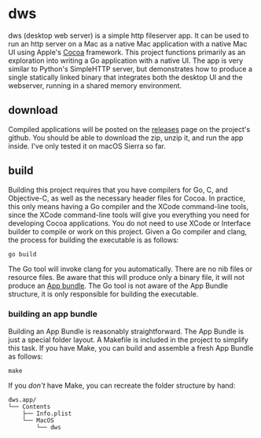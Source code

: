 # dws

dws (desktop web server) is a simple http fileserver app. It can be used to
run an http server on a Mac as a native Mac application with a native Mac UI
using Apple's
[Cocoa](https://developer.apple.com/library/content/documentation/MacOSX/Conceptual/OSX_Technology_Overview/CocoaApplicationLayer/CocoaApplicationLayer.html)
framework.  This project functions primarily as an exploration into writing a
Go application with a native UI. The app is very similar to Python's
SimpleHTTP server, but demonstrates how to produce a single statically linked
binary that integrates both the desktop UI and the webserver, running in a
shared memory environment.

## download


Compiled applications will be posted on the [releases](/releases) page on the
project's github. You should be able to download the zip, unzip it, and run
the app inside. I've only tested it on macOS Sierra so far.

## build

Building this project requires that you have compilers for Go, C, and
Objective-C, as well as the necessary header files for Cocoa. In practice,
this only means having a Go compiler and the XCode command-line tools, since
the XCode command-line tools will give you everything you need for developing
Cocoa applications. You do not need to use XCode or Interface builder to
compile or work on this project. Given a Go compiler and clang, the process
for building the executable is as follows:

```
go build
```

The Go tool will invoke clang for you automatically. There are no nib files or
resource files.  Be aware that this will produce only a binary file, it will
not produce an [App
bundle](https://developer.apple.com/app-store/app-bundles/). The Go tool is
not aware of the App Bundle structure, it is only responsible for building the
executable.

### building an app bundle

Building an App Bundle is reasonably straightforward. The App Bundle is just a
special folder layout. A Makefile is included in the project to simplify this
task. If you have Make, you can build and assemble a fresh App Bundle as follows:

```
make
```

If you _don't_ have Make, you can recreate the folder structure by hand:

```
dws.app/
└── Contents
    ├── Info.plist
    └── MacOS
        └── dws
```

